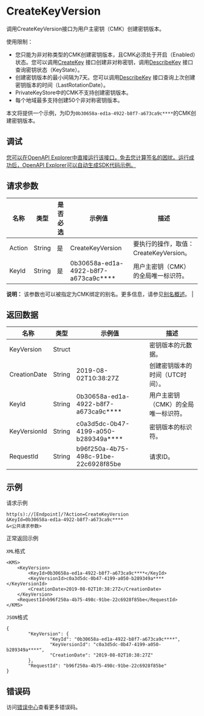 # CreateKeyVersion

调用CreateKeyVersion接口为用户主密钥（CMK）创建密钥版本。

使用限制：

-   您只能为非对称类型的CMK创建密钥版本，且CMK必须处于开启（Enabled）状态。您可以调用[CreateKey](~~28947~~) 接口创建非对称密钥，调用[DescribeKey](~~28952~~) 接口查询密钥状态（KeyState）。
-   创建密钥版本的最小间隔为7天。您可以调用[DescribeKey](~~28952~~) 接口查询上次创建密钥版本的时间（LastRotationDate）。
-   PrivateKeyStore中的CMK不支持创建密钥版本。
-   每个地域最多支持创建50个非对称密钥版本。

本文将提供一个示例，为ID为`0b30658a-ed1a-4922-b8f7-a673ca9c****`的CMK创建密钥版本。

## 调试

[您可以在OpenAPI Explorer中直接运行该接口，免去您计算签名的困扰。运行成功后，OpenAPI Explorer可以自动生成SDK代码示例。](https://api.aliyun.com/#product=Kms&api=CreateKeyVersion&type=RPC&version=2016-01-20)

## 请求参数

|名称|类型|是否必选|示例值|描述|
|--|--|----|---|--|
|Action|String|是|CreateKeyVersion|要执行的操作，取值：CreateKeyVersion。 |
|KeyId|String|是|0b30658a-ed1a-4922-b8f7-a673ca9c\*\*\*\*|用户主密钥（CMK）的全局唯一标识符。

 **说明：** 该参数也可以被指定为CMK绑定的别名。更多信息，请参见[别名概述](~~68522~~)。 |

## 返回数据

|名称|类型|示例值|描述|
|--|--|---|--|
|KeyVersion|Struct| |密钥版本的元数据。 |
|CreationDate|String|2019-08-02T10:38:27Z|创建密钥版本的时间（UTC时间）。 |
|KeyId|String|0b30658a-ed1a-4922-b8f7-a673ca9c\*\*\*\*|用户主密钥（CMK）的全局唯一标识符。 |
|KeyVersionId|String|c0a3d5dc-0b47-4199-a050-b289349a\*\*\*\*|密钥版本的标识符。 |
|RequestId|String|b96f250a-4b75-498c-91be-22c6928f85be|请求ID。 |

## 示例

请求示例

```
http(s)://[Endpoint]/?Action=CreateKeyVersion
&KeyId=0b30658a-ed1a-4922-b8f7-a673ca9c****
&<公共请求参数>
```

正常返回示例

`XML`格式

```
<KMS>
    <KeyVersion>
        <KeyId>0b30658a-ed1a-4922-b8f7-a673ca9c****</KeyId>
        <KeyVersionId>c0a3d5dc-0b47-4199-a050-b289349a****</KeyVersionId>
        <CreationDate>2019-08-02T10:38:27Z</CreationDate>
    </KeyVersion>
    <RequestId>b96f250a-4b75-498c-91be-22c6928f85be</RequestId>
</KMS>
```

`JSON`格式

```
{
        "KeyVersion": {
                "KeyId": "0b30658a-ed1a-4922-b8f7-a673ca9c****",
                "KeyVersionId": "c0a3d5dc-0b47-4199-a050-b289349a****",
                "CreationDate": "2019-08-02T10:38:27Z"
        },
        "RequestId": "b96f250a-4b75-498c-91be-22c6928f85be"
}
```

## 错误码

访问[错误中心](https://error-center.aliyun.com/status/product/Kms)查看更多错误码。

